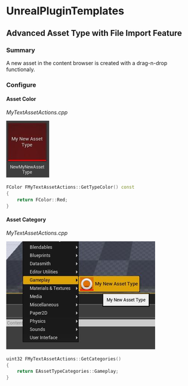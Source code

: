 # UnrealPluginTemplates
## Advanced Asset Type with File Import Feature

### Summary
A new asset in the content browser is created with a drag-n-drop functionaly.

### Configure
#### Asset Color
_MyTextAssetActions.cpp_

![asset type color](https://github.com/HRuivo/UnrealPluginTemplates/blob/CustomAssetTypeAdv/Docs/images/asset_type_color.JPG)
```c++
FColor FMyTextAssetActions::GetTypeColor() const
{
	return FColor::Red;
}
```


#### Asset Category
_MyTextAssetActions.cpp_

![asset type category](https://github.com/HRuivo/UnrealPluginTemplates/blob/CustomAssetTypeAdv/Docs/images/asset_type_category.JPG)
```c++
uint32 FMyTextAssetActions::GetCategories()
{
	return EAssetTypeCategories::Gameplay;
}
```
